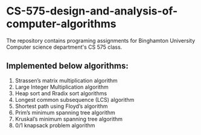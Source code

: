 # CS-575-design-and-analysis-of-computer-algorithms
The repository contains programing assignments for Binghamton University Computer science department's CS 575 class.

## Implemented below algorithms:

 1.  Strassen’s matrix multiplication algorithm 
 1.  Large Integer Multiplication algorithm 
 1.  Heap sort and Rradix sort algorithms 
 1.  Longest common subsequence (LCS) algorithm 
 1.  Shortest path using Floyd’s algorithm 
 1.  Prim’s minimum spanning tree algorithm 
 1.  Kruskal’s minimum spanning tree algorithm 
 1.  0/1 knapsack problem algorithm

